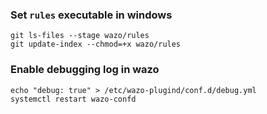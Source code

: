 ### Set `rules` executable in windows
```shell
git ls-files --stage wazo/rules
git update-index --chmod=+x wazo/rules
```
### Enable debugging log in wazo
```shell
echo "debug: true" > /etc/wazo-plugind/conf.d/debug.yml
systemctl restart wazo-confd
```
<!-- ### Install plugin
```shell
wazo-plugind-cli -c "install git https://github.com/connectino-platform/wazo-blacklist-plugin.git"
```
### Uninstall plugin
```shell
wazo-plugind-cli -c "uninstall connectino/wazo-confd-blacklist"
```

### Linux requirement
``curl``

### Configuration
Set the blacklist inquiry api url in `/etc/wazo-plugin-blacklist/blacklist_api_url`.
The address should be something like this `https://YOUR_DOMAIN.com/api/confd/1.1/blacklists/inquiry` -->




